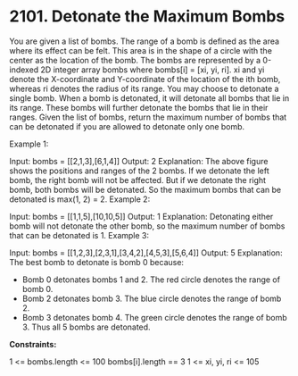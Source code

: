# 2101. Detonate the Maximum Bombs

You are given a list of bombs. The range of a bomb is defined as the area where its effect can be felt. This area is in the shape of a circle with the center as the location of the bomb.
The bombs are represented by a 0-indexed 2D integer array bombs where bombs[i] = [xi, yi, ri]. xi and yi denote the X-coordinate and Y-coordinate of the location of the ith bomb, whereas ri denotes the radius of its range.
You may choose to detonate a single bomb. When a bomb is detonated, it will detonate all bombs that lie in its range. These bombs will further detonate the bombs that lie in their ranges.
Given the list of bombs, return the maximum number of bombs that can be detonated if you are allowed to detonate only one bomb.

Example 1:


Input: bombs = [[2,1,3],[6,1,4]]
Output: 2
Explanation:
The above figure shows the positions and ranges of the 2 bombs.
If we detonate the left bomb, the right bomb will not be affected.
But if we detonate the right bomb, both bombs will be detonated.
So the maximum bombs that can be detonated is max(1, 2) = 2.
Example 2:

Input: bombs = [[1,1,5],[10,10,5]]
Output: 1
Explanation:
Detonating either bomb will not detonate the other bomb, so the maximum number of bombs that can be detonated is 1.
Example 3:

Input: bombs = [[1,2,3],[2,3,1],[3,4,2],[4,5,3],[5,6,4]]
Output: 5
Explanation:
The best bomb to detonate is bomb 0 because:
- Bomb 0 detonates bombs 1 and 2. The red circle denotes the range of bomb 0.
- Bomb 2 detonates bomb 3. The blue circle denotes the range of bomb 2.
- Bomb 3 detonates bomb 4. The green circle denotes the range of bomb 3.
Thus all 5 bombs are detonated.
 

**Constraints:**

1 <= bombs.length <= 100
bombs[i].length == 3
1 <= xi, yi, ri <= 105
